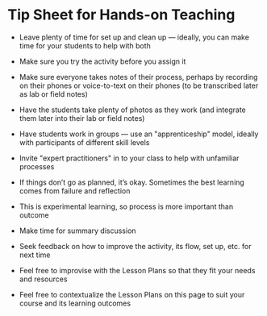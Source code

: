 # Tip Sheet for Hands-on Teaching

- Leave plenty of time for set up and clean up — ideally, you can make time for your students to help with both
- Make sure you try the activity before you assign it
- Make sure everyone takes notes of their process, perhaps by recording on their phones or voice-to-text on their phones (to be transcribed later as lab or field notes)
- Have the students take plenty of photos as they work (and integrate them later into their lab or field notes)
- Have students work in groups — use an "apprenticeship" model, ideally with participants of different skill levels
- Invite "expert practitioners" in to your class to help with unfamiliar processes

- If things don’t go as planned, it’s okay. Sometimes the best learning comes from failure and reflection
- This is experimental learning, so process is more important than outcome
- Make time for summary discussion
- Seek feedback on how to improve the activity, its flow, set up, etc. for next time

- Feel free to improvise with the Lesson Plans so that they fit your needs and resources
- Feel free to contextualize the Lesson Plans on this page to suit your course and its learning outcomes

